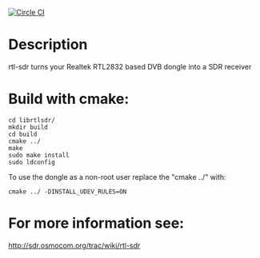 [![Circle CI](https://circleci.com/gh/jpoirier/librtlsdr.svg?style=svg)](https://circleci.com/gh/jpoirier/librtlsdr)


# Description

rtl-sdr turns your Realtek RTL2832 based DVB dongle into a SDR receiver


# Build with cmake:

    cd librtlsdr/
    mkdir build
    cd build
    cmake ../
    make
    sudo make install
    sudo ldconfig

To use the dongle as a non-root user replace the "cmake ../" with:

    cmake ../ -DINSTALL_UDEV_RULES=ON
    
# For more information see:

http://sdr.osmocom.org/trac/wiki/rtl-sdr
